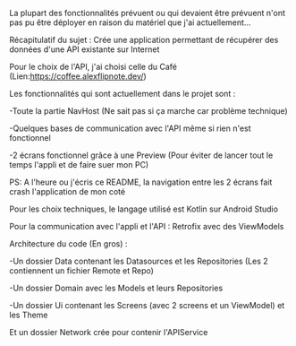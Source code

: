 La plupart des fonctionnalités prévuent ou qui devaient être prévuent n'ont pas pu être déployer en raison du matériel que j'ai actuellement...

Récapitulatif du sujet : Crée une application permettant de récupérer des données d'une API existante sur Internet

Pour le choix de l'API, j'ai choisi celle du Café (Lien:https://coffee.alexflipnote.dev/)

Les fonctionnalités qui sont actuellement dans le projet sont : 
  
  -Toute la partie NavHost (Ne sait pas si ça marche car problème technique)
  
  -Quelques bases de communication avec l'API même si rien n'est fonctionnel
  
  -2 écrans fonctionnel grâce à une Preview (Pour éviter de lancer tout le temps l'appli et de faire suer mon PC)

PS: A l'heure ou j'écris ce README, la navigation entre les 2 écrans fait crash l'application de mon coté

Pour les choix techniques, le langage utilisé est Kotlin sur Android Studio

Pour la communication avec l'appli et l'API : Retrofix avec des ViewModels

Architecture du code (En gros) :

  -Un dossier Data contenant les Datasources et les Repositories (Les 2 contiennent un fichier Remote et Repo)
  
  -Un dossier Domain avec les Models et leurs Repositories
  
  -Un dossier Ui contenant les Screens (avec 2 screens et un ViewModel) et les Theme
  
  Et un dossier Network crée pour contenir l'APIService
